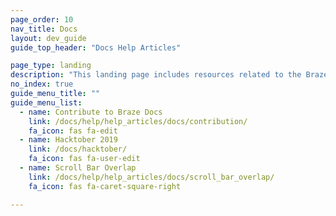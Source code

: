 ```yaml
---
page_order: 10
nav_title: Docs
layout: dev_guide
guide_top_header: "Docs Help Articles"

page_type: landing
description: "This landing page includes resources related to the Braze Documentation site—such as how to contribute to Braze's open source docs."
no_index: true
guide_menu_title: ""
guide_menu_list:
  - name: Contribute to Braze Docs
    link: /docs/help/help_articles/docs/contribution/
    fa_icon: fas fa-edit
  - name: Hacktober 2019
    link: /docs/hacktober/
    fa_icon: fas fa-user-edit
  - name: Scroll Bar Overlap
    link: /docs/help/help_articles/docs/scroll_bar_overlap/
    fa_icon: fas fa-caret-square-right

---
```

